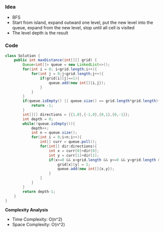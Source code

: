 ### Idea
- BFS
- Start from island, expand outward one level, put the new level into the queue, expand from the new level, stop until all cell is visited
- The level depth is the result
### Code

```java
class Solution {
    public int maxDistance(int[][] grid) {
        Queue<int[]> queue = new LinkedList<>();
        for(int i = 0; i<grid.length;i++){
            for(int j = 0;j<grid.length;j++){
                if(grid[i][j]==1){
                    queue.add(new int[]{i,j});
                }
            }
        }
        if(queue.isEmpty() || queue.size() == grid.length*grid.length){
            return -1;
        }
        int[][] directions = {{1,0},{-1,0},{0,1},{0,-1}};
        int depth = 0;
        while(!queue.isEmpty()){
            depth++;
            int n = queue.size();
            for(int i = 0;i<n;i++){
                int[] curr = queue.poll();
                for(int[] dir:directions){
                    int x = curr[0]+dir[0];
                    int y = curr[1]+dir[1];
                    if(x>=0 && x<grid.length && y>=0 && y<grid.length && grid[x][y]==0){
                        grid[x][y] = 2;
                        queue.add(new int[]{x,y});
                    }
                }
            }
        }
        return depth-1;
    }
}

```

**Complexity Analysis**

- Time Complexity: O(n^2)
- Space Complexity: O(n^2)
